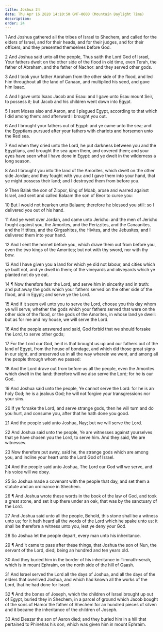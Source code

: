 ```yaml
---
title: Joshua 24
date: Thu Apr 16 2020 14:10:50 GMT-0600 (Mountain Daylight Time)
description: 
order: 24
---
```


<p>
  1 And Joshua gathered all the tribes of Israel to Shechem, and called for the
  elders of Israel, and for their heads, and for their judges, and for their
  officers; and they presented themselves before God.
</p>
<p>
  2 And Joshua said unto all the people, Thus saith the Lord God of Israel, Your
  fathers dwelt on the other side of the flood in old time, even Terah, the
  father of Abraham, and the father of Nachor: and they served other gods.
</p>
<p>
  3 And I took your father Abraham from the other side of the flood, and led him
  throughout all the land of Canaan, and multiplied his seed, and gave him
  Isaac.
</p>
<p>
  4 And I gave unto Isaac Jacob and Esau: and I gave unto Esau mount Seir, to
  possess it; but Jacob and his children went down into Egypt.
</p>
<p>
  5 I sent Moses also and Aaron, and I plagued Egypt, according to that which I
  did among them: and afterward I brought you out.
</p>
<p>
  6 And I brought your fathers out of Egypt: and ye came unto the sea; and the
  Egyptians pursued after your fathers with chariots and horsemen unto the Red
  sea.
</p>
<p>
  7 And when they cried unto the Lord, he put darkness between you and the
  Egyptians, and brought the sea upon them, and covered them; and your eyes have
  seen what I have done in Egypt: and ye dwelt in the wilderness a long season.
</p>
<p>
  8 And I brought you into the land of the Amorites, which dwelt on the other
  side Jordan; and they fought with you: and I gave them into your hand, that ye
  might possess their land; and I destroyed them from before you.
</p>
<p>
  9 Then Balak the son of Zippor, king of Moab, arose and warred against Israel,
  and sent and called Balaam the son of Beor to curse you:
</p>
<p>
  10 But I would not hearken unto Balaam; therefore he blessed you still: so I
  delivered you out of his hand.
</p>
<p>
  11 And ye went over Jordan, and came unto Jericho: and the men of Jericho
  fought against you, the Amorites, and the Perizzites, and the Canaanites, and
  the Hittites, and the Girgashites, the Hivites, and the Jebusites; and I
  delivered them into your hand.
</p>
<p>
  12 And I sent the hornet before you, which drave them out from before you,
  even the two kings of the Amorites; but not with thy sword, nor with thy bow.
</p>
<p>
  13 And I have given you a land for which ye did not labour, and cities which
  ye built not, and ye dwell in them; of the vineyards and oliveyards which ye
  planted not do ye eat.
</p>
<p>
  14 &#xB6; Now therefore fear the Lord, and serve him in sincerity and in
  truth: and put away the gods which your fathers served on the other side of
  the flood, and in Egypt; and serve ye the Lord.
</p>
<p>
  15 And if it seem evil unto you to serve the Lord, choose you this day whom ye
  will serve; whether the gods which your fathers served that were on the other
  side of the flood, or the gods of the Amorites, in whose land ye dwell: but as
  for me and my house, we will serve the Lord.
</p>
<p>
  16 And the people answered and said, God forbid that we should forsake the
  Lord, to serve other gods;
</p>
<p>
  17 For the Lord our God, he it is that brought us up and our fathers out of
  the land of Egypt, from the house of bondage, and which did those great signs
  in our sight, and preserved us in all the way wherein we went, and among all
  the people through whom we passed:
</p>
<p>
  18 And the Lord drave out from before us all the people, even the Amorites
  which dwelt in the land: therefore will we also serve the Lord; for he is our
  God.
</p>
<p>
  19 And Joshua said unto the people, Ye cannot serve the Lord: for he is an
  holy God; he is a jealous God; he will not forgive your transgressions nor
  your sins.
</p>
<p>
  20 If ye forsake the Lord, and serve strange gods, then he will turn and do
  you hurt, and consume you, after that he hath done you good.
</p>
<p>21 And the people said unto Joshua, Nay; but we will serve the Lord.</p>
<p>
  22 And Joshua said unto the people, Ye are witnesses against yourselves that
  ye have chosen you the Lord, to serve him. And they said, We are witnesses.
</p>
<p>
  23 Now therefore put away, said he, the strange gods which are among you, and
  incline your heart unto the Lord God of Israel.
</p>
<p>
  24 And the people said unto Joshua, The Lord our God will we serve, and his
  voice will we obey.
</p>
<p>
  25 So Joshua made a covenant with the people that day, and set them a statute
  and an ordinance in Shechem.
</p>
<p>
  26 &#xB6; And Joshua wrote these words in the book of the law of God, and took
  a great stone, and set it up there under an oak, that was by the sanctuary of
  the Lord.
</p>
<p>
  27 And Joshua said unto all the people, Behold, this stone shall be a witness
  unto us; for it hath heard all the words of the Lord which he spake unto us:
  it shall be therefore a witness unto you, lest ye deny your God.
</p>
<p>28 So Joshua let the people depart, every man unto his inheritance.</p>
<p>
  29 &#xB6; And it came to pass after these things, that Joshua the son of Nun,
  the servant of the Lord, died, being an hundred and ten years old.
</p>
<p>
  30 And they buried him in the border of his inheritance in Timnath-serah,
  which is in mount Ephraim, on the north side of the hill of Gaash.
</p>
<p>
  31 And Israel served the Lord all the days of Joshua, and all the days of the
  elders that overlived Joshua, and which had known all the works of the Lord,
  that he had done for Israel.
</p>
<p>
  32 &#xB6; And the bones of Joseph, which the children of Israel brought up out
  of Egypt, buried they in Shechem, in a parcel of ground which Jacob bought of
  the sons of Hamor the father of Shechem for an hundred pieces of silver: and
  it became the inheritance of the children of Joseph.
</p>
<p>
  33 And Eleazar the son of Aaron died; and they buried him in a hill that
  pertained to Phinehas his son, which was given him in mount Ephraim.
</p>
